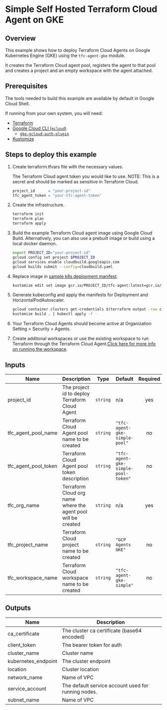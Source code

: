 # Simple Self Hosted Terraform Cloud Agent on GKE

## Overview

This example shows how to deploy Terraform Cloud Agents on Google Kubernetes Engine (GKE) using the `tfc-agent-gke` module.

It creates the Terraform Cloud agent pool, registers the agent to that pool and creates a project and an empty workspace with the agent attached.

## Prerequisites

The tools needed to build this example are available by default in Google Cloud Shell.

If running from your own system, you will need:

- [Terraform](https://developer.hashicorp.com/terraform/downloads)
- [Google Cloud CLI (`gcloud`)](https://cloud.google.com/sdk/docs/install-sdk)
  - [`gke-gcloud-auth-plugin`](https://cloud.google.com/blog/products/containers-kubernetes/kubectl-auth-changes-in-gke)
- [Kustomize](https://kubectl.docs.kubernetes.io/installation/kustomize/)

## Steps to deploy this example

1. Create terraform.tfvars file with the necessary values.

    The Terraform Cloud agent token you would like to use. NOTE: This is a secret and should be marked as sensitive in Terraform Cloud.

    ```tf
    project_id      = "your-project-id"
    tfc_agent_token = "your-tfc-agent-token"
    ```

1. Create the infrastructure.

    ```sh
    terraform init
    terraform plan
    terraform apply
    ```

1. Build the example Terraform Cloud agent image using Google Cloud Build. Alternatively, you can also use a prebuilt image or build using a local docker daemon.

    ```sh
    export PROJECT_ID="your-project-id"
    gcloud config set project $PROJECT_ID
    gcloud services enable cloudbuild.googleapis.com
    gcloud builds submit --config=cloudbuild.yaml
    ```

1. Replace image in [sample k8s deployment manifest](./sample-manifests/deployment.yaml).

    ```sh
    kustomize edit set image gcr.io/PROJECT_ID/tfc-agent:latest=gcr.io/$PROJECT_ID/tfc-agent:latest
    ```

1. Generate kubeconfig and apply the manifests for Deployment and HorizontalPodAutoscaler.

    ```sh
    gcloud container clusters get-credentials $(terraform output -raw cluster_name)
    kustomize build . | kubectl apply -f -
    ```

1. Your Terraform Cloud Agents should become active at Organization Setting > Security > Agents.

1. Create additonal workspaces or use the existing workspace to run Terraform through the Terraform Cloud Agent.[Click here for more info on running the workspace](https://registry.terraform.io/providers/hashicorp/tfe/latest/docs/resources/workspace_run#example-usage).

<!-- BEGINNING OF PRE-COMMIT-TERRAFORM DOCS HOOK -->
## Inputs

| Name | Description | Type | Default | Required |
|------|-------------|------|---------|:--------:|
| project\_id | The project id to deploy Terraform Cloud Agent | `string` | n/a | yes |
| tfc\_agent\_pool\_name | Terraform Cloud Agent pool name to be created | `string` | `"tfc-agent-gke-simple-pool"` | no |
| tfc\_agent\_pool\_token | Terraform Cloud Agent pool token description | `string` | `"tfc-agent-gke-simple-pool-token"` | no |
| tfc\_org\_name | Terraform Cloud org name where the agent pool will be created | `string` | n/a | yes |
| tfc\_project\_name | Terraform Cloud project name to be created | `string` | `"GCP Agents GKE"` | no |
| tfc\_workspace\_name | Terraform Cloud workspace name to be created | `string` | `"tfc-agent-gke-simple"` | no |

## Outputs

| Name | Description |
|------|-------------|
| ca\_certificate | The cluster ca certificate (base64 encoded) |
| client\_token | The bearer token for auth |
| cluster\_name | Cluster name |
| kubernetes\_endpoint | The cluster endpoint |
| location | Cluster location |
| network\_name | Name of VPC |
| service\_account | The default service account used for running nodes. |
| subnet\_name | Name of VPC |

 <!-- END OF PRE-COMMIT-TERRAFORM DOCS HOOK -->

